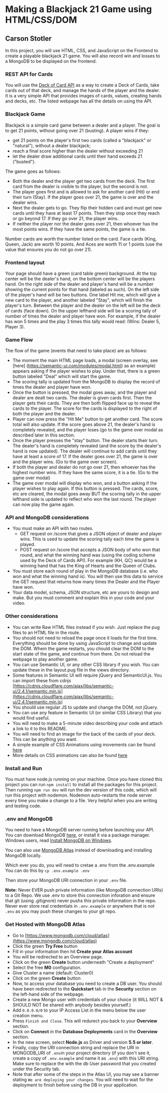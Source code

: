 # Making a Blackjack 21 Game using HTML/CSS/DOM

## Carson Stotler

In this project, you will use HTML, CSS, and JavaScript on the Frontend to create a playable blackjack 21 game. You will also record win and losses to a MongoDB to be displayed on the frontend.

### REST API for Cards
You will use the [Deck of Card API](http://deckofcardsapi.com/) as a way to create a Deck of Cards, take cards out of that deck, and manage the hands of the player and the dealer. It is a very simple API that provides images of cards, values, creating hands and decks, etc. The listed webpage has all the details on using the API. 

### Blackjack Game
Blackjack is a simple card game between a dealer and a player. The goal is to get 21 points, without going over 21 (busting). A player wins if they:
* get 21 points on the player's first two cards (called a "blackjack" or "natural"), without a dealer blackjack;
* reach a final score higher than the dealer without exceeding 21
* let the dealer draw additional cards until their hand exceeds 21 ("busted").

The game goes as follows:
* Both the dealer and the player get two cards from the deck. The first card from the dealer is visible to the player, but the second is not.
* The player goes first and is allowed to ask for another card (Hit) or end their turn (Stay). If the player goes over 21, the game is over and the dealer wins.
* Next the dealer gets to go. They flip their hidden card and must get new cards until they have at least 17 points. Then they stop once they reach or go beyond 17. If they go over 21, the player wins.
* If neither the player nor the dealer goes over 21, then whoever has the most points wins. If they have the same points, the game is a tie.

Number cards are worth the number listed on the card. Face cards (King, Queen, Jack) are worth 10 points. And Aces are worth 11 or 1 points (use the value that ensures you do not go over 21).

### Frontend layout
Your page should have a green (card table green) background. At the top center will be the dealer's hand, on the bottom center will be the players hand. On the right side of the dealer and player's hand will be a number showing the current points for that hand (labeled as such). On the left side of the player's hand will be two buttons. One label Hit me, which will give a new card to the player, and another labeled "Stay", which will finish the player's turn. Between the player and the dealer on the left will be the deck of cards (face down). On the upper lefthand side will be a scoring tally of number of times the dealer and player have won. For example, if the dealer has won 5 times and the play 3 times this tally would read: (Wins: Dealer 5, Player 3).

### Game Flow
The flow of the game (events that need to take place) are as follows:
* The moment the main HTML page loads, a modal (screen overlay, see [here] (https://semantic-ui.com/modules/modal.html) as an example) appears asking if the player wishes to play. Under that, there is a green button labeled "Deal" which will start the game.
* The scoring tally is updated from the MongoDB to display the record of times the dealer and player have won.
* Once the button is pressed, the modal goes away, and the player and dealer are dealt two cards. The dealer is given cards first. Then the player gets their cards. They are then both flipped face up to reveal the cards to the player. The score for the cards is displayed to the right of both the player and the dealer.
* Player can now press the "Hit Me" button to get another card. The score total will also update. If the score goes above 21, the dealer's hand is completely revealed, and the player loses (go to the game over modal as described later in this section. 
* Once the player presses the "stay" button. The dealer starts their turn. The dealer's hand is completely revealed (and the score by the dealer's hand is now updated). The dealer will continue to add cards until they have at least a score of 17. If the dealer goes over 21, the game is over and the player wins. (Go to the game over screen).
* If both the player and dealer do not go over 21, then whoever has the highest number wins. If they have the same score, it is a tie. (Go to the game over modal)
* The game over modal will display who won, and a button asking if the player wishes to play again. If this button is pressed. The cards, score, etc are cleared, the modal goes away BUT the scoring tally in the upper lefthand side is updated to reflect who won the last round. The player can now play the game again.

### API and MongoDB considerations
* You must make an API with two routes.
  * GET request on /score that gives a JSON object of dealer and player wins. This is used to update the scoring tally each time the game is played.
  * POST request on /score that accepts a JSON body of who won that round, and what the winning hand was (using the coding scheme used by the Deck of Cards API). For example (KH, QC) would be a winning hand that has the King of Hearts and the Queen of Clubs.
* You must store each round of play in the MongoDB database (i.e. who won and what the winning hand is). You will then use this data to service the GET request that returns how many times the Dealer and the Player have won.
* Your data model, schema, JSON structure, etc are yours to design and make. But you must comment and explain this in your code and your video.

### Other considerations
* You can write Raw HTML files instead if you wish. Just replace the pug files to an HTML file in the route.
* You should not need to reload the page once it loads for the first time. Everything should be done by using JavaScript to change and update the DOM. Whem the game restarts, you chould clear the DOM to the start state of the game, and continue from there. Do not reload the webpage to play another game.
* You can use Semantic UI, or any other CSS library if you wish. You can update these in the layout.pug file in the views directory. 
* Some features in Semantic UI will require jQuery and SemanticUI.js. You can import these from cdnjs [https://cdnjs.cloudflare.com/ajax/libs/semantic-ui/2.4.1/semantic.min.js](https://cdnjs.cloudflare.com/ajax/libs/semantic-ui/2.4.1/semantic.min.js)
* You should use regular JS to update and change the DOM, not jQuery. 
* You can use any feature in Semantic UI (or similar CSS Library) that you would find useful.
* You will need to make a 5-minute video describing your code and attach a link to it to this README.
* You will need to find an image for the back of the cards of your deck. This can be anything you want. 
* A simple example of CSS Animations using movements can be found [here](https://jsfiddle.net/h7tuehmo/3/)
* More details on CSS animations can also be found [here](https://developer.mozilla.org/en-US/docs/Web/CSS/CSS_Animations/Using_CSS_animations) 

### Install and Run
You must have node.js running on your machine. Once you have cloned this project you can run `npm install` to install all the packages for this project. Then running `npm run dev` will run the dev version of this code, which will run this project with nodemon. Nodemon auto-restarts the node server every time you make a change to a file. Very helpful when you are writing and testing code.

### .env and MongoDB
You need to have a MongoDB server running before launching your API. You can
download MongoDB [here](https://www.mongodb.com/try/download/community), or install it via a package manager.
Windows users, read [Install MongoDB on Windows](https://www.mongodb.com/docs/manual/tutorial/install-mongodb-on-windows/).

You can also use
[MongoDB Atlas](https://www.mongodb.com/atlas/database) instead of downloading and installing MongoDB locally. 

Which ever you do, you will need to cretae a .env from the .env.example 
You can do this by `cp .env.example .env`

Then store your MongoDB URI connection in your  `.env` file.

**Note:** Never EVER push private information (like MongoDB connection URIs) to a Git Repo. We use .env to store this connection inforation and ensure that git (using .gitignore) never pushs this private information in the repo. Never ever store real credentials in `.env.example` or anywhere that is not `.env` as you may push these changes to your git repo.

### Get Hosted with MongoDB Atlas

- Go to [https://www.mongodb.com/cloud/atlas](https://www.mongodb.com/cloud/atlas)
- Click the green **Try Free** button
- Fill in your information then hit **Create your Atlas account**
- You will be redirected to an Overview page.
- Click on the green **Create** button underneath "Create a deployment"
- Select the free **M0** configuration.
- Give Cluster a name (default: Cluster0)
- Click on the green **Create** button
- Now, to access your database you need to create a DB user. You should have been redirected to the **Quickstart** tab in the **Security** section on the left-hand side of the webpage.
- Create a new Mongo user with credentials of your choice (it WILL NOT & SHOULD NOT be shared with anybody besides yourself.)
- Add `0.0.0.0/0` to your IP Access List in the menu below the user creation menu.
- Press `Finish and Close`. This will redurect you back to your **Overview** section.
- Click on **Connect** in the **Database Deployments** card in the **Overview** section.
- In the new screen, select **Node.js** as Driver and version **5.5 or later**.
- Finally, copy the URI connection string and replace the URI in MONGODB_URI of `.env`in your project directory (if you don't see it, create a copy of `.env.example` and name it as `.env`) with this URI string.  Make sure to replace the <PASSWORD> with the db User password that you created under the Security tab.
- Note that after some of the steps in the Atlas UI, you may see a banner stating `We are deploying your changes`.  You will need to wait for the deployment to finish before using the DB in your application.





